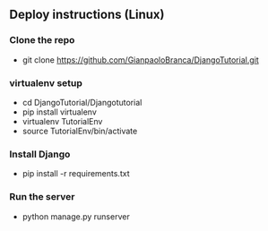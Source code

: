 
## Deploy instructions (Linux)

### Clone the repo
- git clone https://github.com/GianpaoloBranca/DjangoTutorial.git

### virtualenv setup
- cd DjangoTutorial/Djangotutorial
- pip install virtualenv
- virtualenv TutorialEnv
- source TutorialEnv/bin/activate

### Install Django
- pip install -r requirements.txt

### Run the server
- python manage.py runserver
